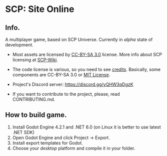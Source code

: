 # SCP: Site Online

## Info.
A multiplayer game, based on SCP Universe. Currently in *alpha* state of development.

- Most assets are licensed by [CC-BY-SA 3.0](/LICENSE.CCBYSA3) license. More info about SCP licensing at [SCP-Wiki](https://scp-wiki.wikidot.com/licensing-guide).

- The code license is various, so you need to see [credits](/CREDITS.md). Basically, some components are CC-BY-SA 3.0 or [MIT License](/LICENSE.MIT).

- Project's Discord server: https://discord.gg/yQHW3qDgzK
- If you want to contribute to the project, please, read CONTRIBUTING.md.

## How to build game.

1. Install Godot Engine 4.2.1 and .NET 6.0 (on Linux it is better to use latest .NET SDK)
2. Open Godot Engine and click Project -> Export.
3. Install export templates for Godot.
4. Choose your *desktop* platform and compile it in your folder.